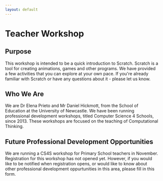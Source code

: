 ```yaml
---
layout: default
---
```


# Teacher Workshop

## Purpose
This workshop is intended to be a quick introduction to Scratch. Scratch is a tool for creating animations, games and other programs. We have provided a few activities that you can explore at your own pace. If you're already familiar with 
Scratch or have any questions about it - please let us know.

## Who We Are
We are Dr Elena Prieto and Mr Daniel Hickmott, from the School of Education at the University of Newcastle. We have been running professional development workshops, titled Computer Science 4 Schools, since 2013. These workshops are focused on the teaching of Computational Thinking.

## Future Professional Development Opportunities
We are running a CS4S workshop for Primary School teachers in November. Registration for this workshop has not opened yet. However, if you would like to be notified when registration opens, or would like to know about other professional development oppurtunities in this area, please fill in this form.
